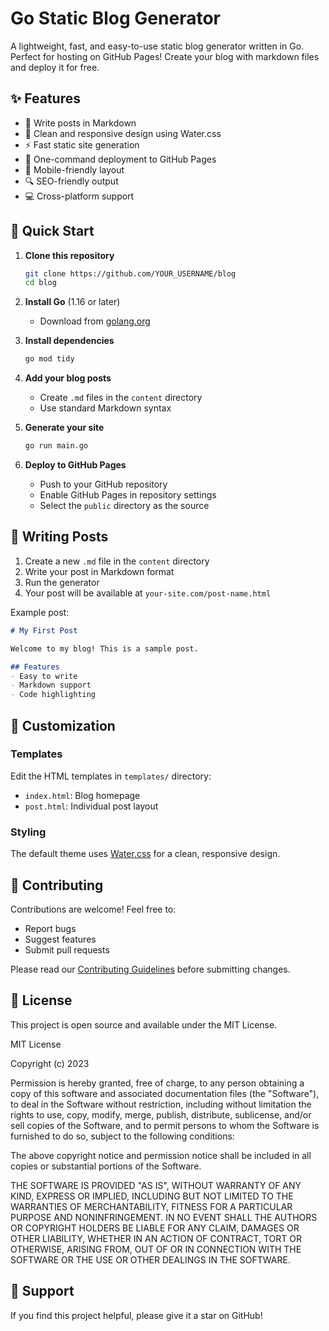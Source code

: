 # Go Static Blog Generator

A lightweight, fast, and easy-to-use static blog generator written in Go. Perfect for hosting on GitHub Pages! Create your blog with markdown files and deploy it for free.

## ✨ Features

- 📝 Write posts in Markdown
- 🎨 Clean and responsive design using Water.css
- ⚡ Fast static site generation
- 🚀 One-command deployment to GitHub Pages
- 📱 Mobile-friendly layout
- 🔍 SEO-friendly output
- 💻 Cross-platform support

## 🚀 Quick Start

1. **Clone this repository**
   ```bash
   git clone https://github.com/YOUR_USERNAME/blog
   cd blog
   ```

2. **Install Go** (1.16 or later)
   - Download from [golang.org](https://golang.org/dl/)

3. **Install dependencies**
   ```bash
   go mod tidy
   ```

4. **Add your blog posts**
   - Create `.md` files in the `content` directory
   - Use standard Markdown syntax

5. **Generate your site**
   ```bash
   go run main.go
   ```

6. **Deploy to GitHub Pages**
   - Push to your GitHub repository
   - Enable GitHub Pages in repository settings
   - Select the `public` directory as the source

## 📝 Writing Posts

1. Create a new `.md` file in the `content` directory
2. Write your post in Markdown format
3. Run the generator
4. Your post will be available at `your-site.com/post-name.html`

Example post:
```markdown
# My First Post

Welcome to my blog! This is a sample post.

## Features
- Easy to write
- Markdown support
- Code highlighting
```

## 🎨 Customization

### Templates
Edit the HTML templates in `templates/` directory:
- `index.html`: Blog homepage
- `post.html`: Individual post layout

### Styling
The default theme uses [Water.css](https://watercss.kognise.dev/) for a clean, responsive design.

## 🤝 Contributing

Contributions are welcome! Feel free to:
- Report bugs
- Suggest features
- Submit pull requests

Please read our [Contributing Guidelines](CONTRIBUTING.md) before submitting changes.

## 📜 License

This project is open source and available under the MIT License.

MIT License

Copyright (c) 2023 

Permission is hereby granted, free of charge, to any person obtaining a copy
of this software and associated documentation files (the "Software"), to deal
in the Software without restriction, including without limitation the rights
to use, copy, modify, merge, publish, distribute, sublicense, and/or sell
copies of the Software, and to permit persons to whom the Software is
furnished to do so, subject to the following conditions:

The above copyright notice and permission notice shall be included in all
copies or substantial portions of the Software.

THE SOFTWARE IS PROVIDED "AS IS", WITHOUT WARRANTY OF ANY KIND, EXPRESS OR
IMPLIED, INCLUDING BUT NOT LIMITED TO THE WARRANTIES OF MERCHANTABILITY,
FITNESS FOR A PARTICULAR PURPOSE AND NONINFRINGEMENT. IN NO EVENT SHALL THE
AUTHORS OR COPYRIGHT HOLDERS BE LIABLE FOR ANY CLAIM, DAMAGES OR OTHER
LIABILITY, WHETHER IN AN ACTION OF CONTRACT, TORT OR OTHERWISE, ARISING FROM,
OUT OF OR IN CONNECTION WITH THE SOFTWARE OR THE USE OR OTHER DEALINGS IN THE
SOFTWARE.

## 🌟 Support

If you find this project helpful, please give it a star on GitHub!
